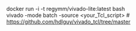 docker run -i -t regymm/vivado-lite:latest bash 	
vivado -mode batch -source <your_Tcl_script> # https://github.com/hdlguy/vivado_tcl/tree/master
